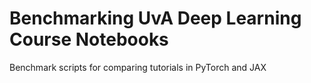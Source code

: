 # Benchmarking UvA Deep Learning Course Notebooks
Benchmark scripts for comparing tutorials in PyTorch and JAX
